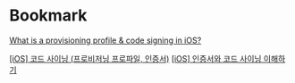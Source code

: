 # Bookmark

[What is a provisioning profile & code signing in iOS?](https://medium.com/@abhimuralidharan/what-is-a-provisioning-profile-in-ios-77987a7c54c2)

[[iOS] 코드 사이닝 (프로비저닝 프로파일, 인증서)](https://beankhan.tistory.com/115)
[[iOS] 인증서와 코드 사이닝 이해하기](http://la-stranger.blogspot.com/2014/04/ios.html)